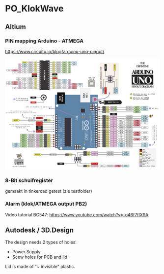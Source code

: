 # PO_KlokWave

## Altium

### PIN mapping Arduino - ATMEGA

https://www.circuito.io/blog/arduino-uno-pinout/

![ATMEGA pins](Images/ATMEGA_TO_UNO.jpg)


### 8-Bit schuifregister

gemaakt in tinkercad
getest (zie testfolder)


### Alarm (klok/ATMEGA output PB2)

Video tutorial BC547: https://www.youtube.com/watch?v=-o46f7fIX9A

## Autodesk / 3D.Design

The design needs 2 types of holes:
- Power Supply
- Scew holes for PCB and lid

Lid is made of "~ invisible" plastic.
